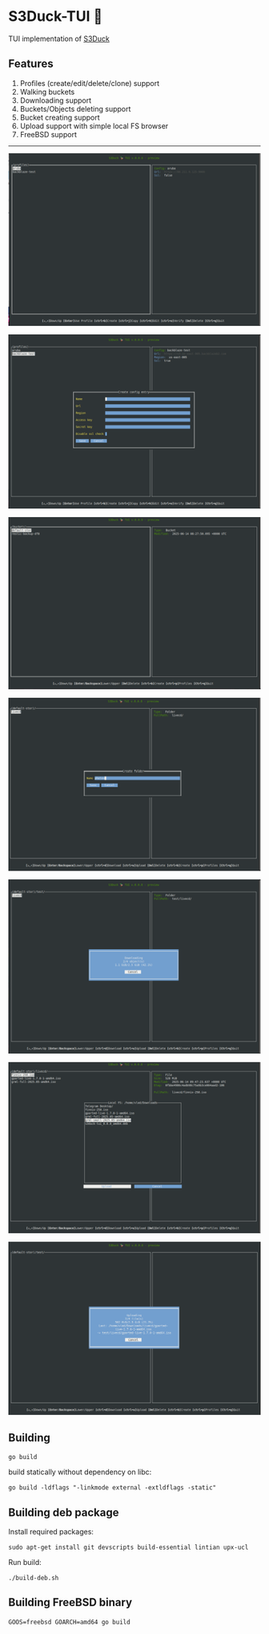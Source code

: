 S3Duck-TUI 🦆
======

TUI implementation of [S3Duck](https://github.com/nexusriot/s3duck)

Features
-------------

1. Profiles (create/edit/delete/clone) support
2. Walking buckets
3. Downloading support
4. Buckets/Objects deleting support
5. Bucket creating support
6. Upload support with simple local FS browser
7. FreeBSD support
------------- 

![Profiles](resources/00-profiles.png)

![Buckets](resources/01-create_profile.png)

![Folders](resources/02-bucket_list.png)

![Folders](resources/03-create_folder.png)

![Folders](resources/04-download.png)

![Folders](resources/05-local_browse.png)

![Folders](resources/06-upload.png)

Building
------------- 
```
go build
```
build statically without dependency on libc:
```
go build -ldflags "-linkmode external -extldflags -static"
```

Building deb package
------------- 
Install required packages:
```
sudo apt-get install git devscripts build-essential lintian upx-ucl
```
Run build:
```
./build-deb.sh
```
Building FreeBSD binary
------------- 
```
GOOS=freebsd GOARCH=amd64 go build
```